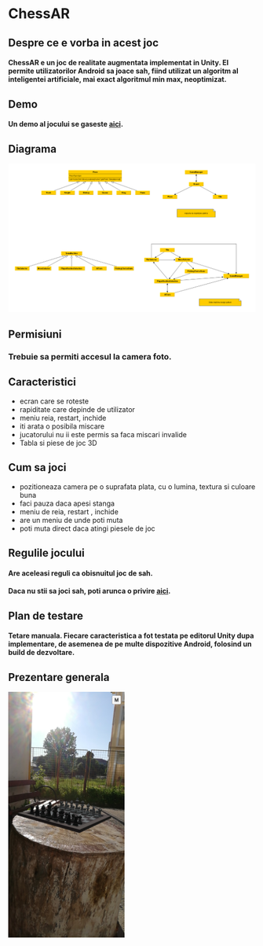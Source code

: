 # ChessAR
 ## Despre ce e vorba in acest joc
 #### ChessAR e un joc de realitate augmentata implementat in Unity. El permite utilizatorilor Android sa joace sah, fiind utilizat un algoritm al inteligentei artificiale, mai exact algoritmul min max, neoptimizat.
 ## Demo
 #### Un demo al jocului se gaseste [aici]().
 ## Diagrama
 ![alt text](Diagrame/Diagrama-full.png)
 ## Permisiuni
 ### Trebuie sa permiti accesul la camera foto.
 ## Caracteristici
 * ecran care se roteste
 * rapiditate care depinde de utilizator
 * meniu reia, restart, inchide 
 * iti arata o posibila miscare
 * jucatorului nu ii este permis sa faca miscari invalide
 * Tabla si piese de joc 3D
 ## Cum sa joci
 * pozitioneaza camera pe o suprafata plata, cu o lumina, textura si culoare buna
 * faci pauza daca apesi stanga
 * meniu de reia, restart , inchide
 * are un meniu de unde poti muta
 * poti muta direct daca atingi piesele de joc
## Regulile jocului
#### Are aceleasi reguli ca obisnuitul joc de sah.
#### Daca nu stii sa joci sah, poti arunca o privire [aici](https://www.chess.com/learn-how-to-play-chess).
## Plan de testare
#### Tetare manuala. Fiecare caracteristica a fot testata pe editorul Unity dupa implementare, de asemenea de pe multe dispozitive Android, folosind un build de dezvoltare.
## Prezentare generala
<img src="Screenshot_20200604_074056_com.FMI.ChessAR.jpg" height=500>
